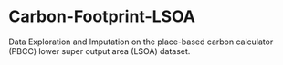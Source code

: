 # Carbon-Footprint-LSOA
Data Exploration and Imputation on the place-based carbon calculator (PBCC) lower super output area (LSOA) dataset.
